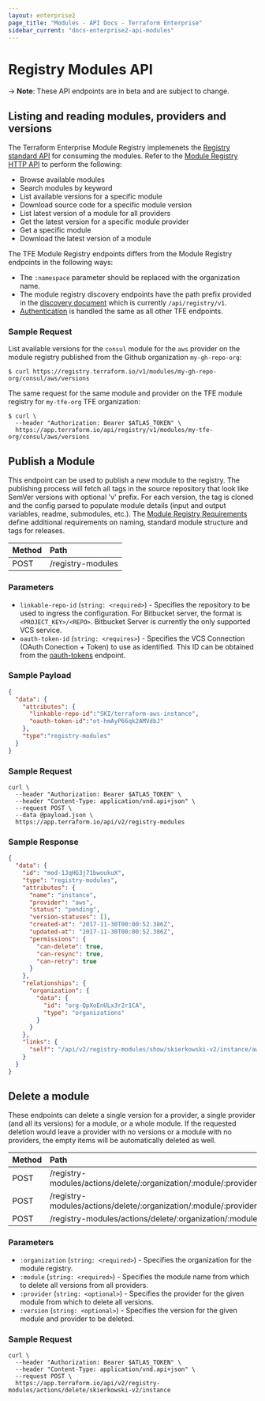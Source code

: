 ```yaml
---
layout: enterprise2
page_title: "Modules - API Docs - Terraform Enterprise"
sidebar_current: "docs-enterprise2-api-modules"
---
```


# Registry Modules API

-> **Note**: These API endpoints are in beta and are subject to change.

## Listing and reading modules, providers and versions

The Terraform Enterprise Module Registry implemenets the [Registry standard API](../../registry/api.html) for consuming the modules. Refer to the [Module Registry HTTP API](../../registry/api.html) to perform the following:

- Browse available modules
- Search modules by keyword
- List available versions for a specific module
- Download source code for a specific module version
- List latest version of a module for all providers
- Get the latest version for a specific module provider
- Get a specific module
- Download the latest version of a module

The TFE Module Registry endpoints differs from the Module Registry endpoints in the following ways:

- The `:namespace` parameter should be replaced with the organization name.
- The module registry discovery endpoints have the path prefix provided in the [discovery document](../../registry/api.html#service-discovery) which is currently `/api/registry/v1`.
- [Authentication](./index.html#authentication) is handled the same as all other TFE endpoints.

### Sample Request

List available versions for the `consul` module for the `aws` provider on the module registry published from the Github organization `my-gh-repo-org`:

```shell
$ curl https://registry.terraform.io/v1/modules/my-gh-repo-org/consul/aws/versions
```

The same request for the same module and provider on the TFE module registry for `my-tfe-org` TFE organization:

```shell
$ curl \
  --header "Authorization: Bearer $ATLAS_TOKEN" \
  https://app.terraform.io/api/registry/v1/modules/my-tfe-org/consul/aws/versions
```


## Publish a Module

This endpoint can be used to publish a new module to the registry. The publishing process will fetch all tags in the source repository that look like SemVer versions with optional 'v' prefix. For each version, the tag is cloned and the config parsed to populate module details (input and output variables, readme, submodules, etc.). The [Module Registry Requirements](../../registry/modules/publish.html#requirements) define additional requirements on naming, standard module structure and tags for releases.

| Method | Path           |
| :----- | :------------- |
| POST | /registry-modules |

### Parameters

- `linkable-repo-id` (`string: <required>`) - Specifies the repository to be used to ingress the configuration. For Bitbucket server, the format is `<PROJECT_KEY>/<REPO>`. Bitbucket Server is currently the only supported VCS service.
- `oauth-token-id` (`string: <requires>`) - Specifies the VCS Connection (OAuth Conection + Token) to use as identified. This ID can be obtained from the [oauth-tokens](./oauth-tokens.html) endpoint.


### Sample Payload

```json
{
  "data": {
    "attributes": {
      "linkable-repo-id":"SKI/terraform-aws-instance",
      "oauth-token-id":"ot-hmAyP66qk2AMVdbJ"
    },
    "type":"registry-modules"
  }
}
```

### Sample Request

```shell
curl \
  --header "Authorization: Bearer $ATLAS_TOKEN" \
  --header "Content-Type: application/vnd.api+json" \
  --request POST \
  --data @payload.json \
  https://app.terraform.io/api/v2/registry-modules
```

### Sample Response

```json
{
  "data": {
    "id": "mod-1JqHG3j71bwoukuX",
    "type": "registry-modules",
    "attributes": {
      "name": "instance",
      "provider": "aws",
      "status": "pending",
      "version-statuses": [],
      "created-at": "2017-11-30T00:00:52.386Z",
      "updated-at": "2017-11-30T00:00:52.386Z",
      "permissions": {
        "can-delete": true,
        "can-resync": true,
        "can-retry": true
      }
    },
    "relationships": {
      "organization": {
        "data": {
          "id": "org-QpXoEnULx3r2r1CA",
          "type": "organizations"
        }
      }
    },
    "links": {
      "self": "/api/v2/registry-modules/show/skierkowski-v2/instance/aws"
    }
  }
}
```

## Delete a module

These endpoints can delete a single version for a provider, a single provider (and all its versions) for a module, or a whole module. If the requested deletion would leave a provider with no versions or a module with no providers, the empty items will be automatically deleted as well.

| Method | Path           |
| :----- | :------------- |
| POST | /registry-modules/actions/delete/:organization/:module/:provider/:version |
| POST | /registry-modules/actions/delete/:organization/:module/:provider |
| POST | /registry-modules/actions/delete/:organization/:module |

### Parameters

- `:organization` (`string: <required>`) - Specifies the organization for the module registry.
- `:module` (`string: <required>`) - Specifies the module name from which to delete all versions from all providers.
- `:provider` (`string: <optional>`) - Specifies the provider for the given module from which to delete all versions.
- `:version` (`string: <optional>`) - Specifies the version for the given module and provider to be deleted.

### Sample Request

```shell
curl \
  --header "Authorization: Bearer $ATLAS_TOKEN" \
  --header "Content-Type: application/vnd.api+json" \
  --request POST \
  https://app.terraform.io/api/v2/registry-modules/actions/delete/skierkowski-v2/instance
```
